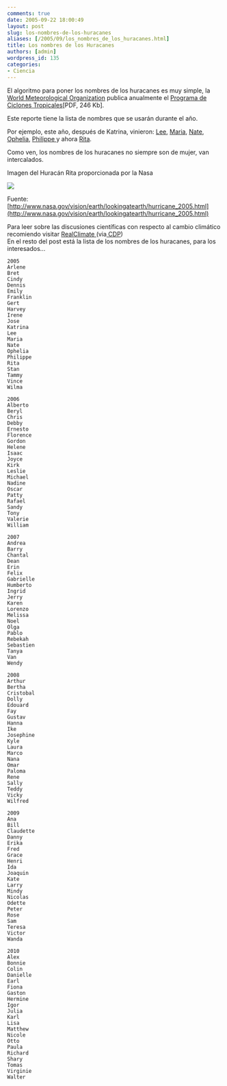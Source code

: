 ```yaml
---
comments: true
date: 2005-09-22 18:00:49
layout: post
slug: los-nombres-de-los-huracanes
aliases: [/2005/09/los_nombres_de_los_huracanes.html]
title: Los nombres de los Huracanes
authors: [admin]
wordpress_id: 135
categories:
- Ciencia
---
```


El algoritmo para poner los nombres de los huracanes es muy simple, la [World Meteorological Organization](http://www.wmo.ch/index-en.html) publica anualmente el [Programa de Ciclones Tropicales](http://www.wmo.ch/web/www/TCP/OperationPlans/TCP30-Spanish2005.pdf)[PDF, 246 Kb].

Este reporte tiene la lista de nombres que se usarán durante el año.

Por ejemplo, este año, después de Katrina, vinieron: [Lee](http://www.google.com/search?sourceid=navclient-ff&ie=UTF-8&q=hurricane%20lee), [Maria](http://www.google.com/search?hl=en&lr=&q=hurricane+maria&btnG=Search), [Nate](http://www.google.com/search?hl=en&lr=&q=hurricane+nate&btnG=Search),  
[Ophelia](http://www.google.com/search?hl=en&lr=&q=hurricane+ophelia&btnG=Search), [Philippe ](http://www.google.com/search?hl=en&q=hurricane+philippe&spell=1)y ahora [Rita](http://www.google.com/search?hl=en&lr=&q=hurricane+rita&btnG=Search).

Como ven, los nombres de los huracanes no siempre son de mujer, van intercalados.

Imagen del Huracán Rita proporcionada por la Nasa  

![](https://www.nasa.gov/images/content/134242main_Rita_aqua_20050921_350.jpg)

Fuente: [http://www.nasa.gov/vision/earth/lookingatearth/hurricane_2005.html](http://www.nasa.gov/vision/earth/lookingatearth/hurricane_2005.html)

Para leer sobre las discusiones científicas con respecto al cambio climático recomiendo visitar [RealClimate ](http://www.realclimate.org/)(via[ CDP](http://cdp.blogsome.com/))  
En el resto del post está la lista de los nombres de los huracanes, para los interesados...


    2005  
    Arlene  
    Bret  
    Cindy  
    Dennis  
    Emily  
    Franklin  
    Gert  
    Harvey  
    Irene  
    Jose  
    Katrina  
    Lee  
    Maria  
    Nate  
    Ophelia  
    Philippe  
    Rita  
    Stan  
    Tammy  
    Vince  
    Wilma

    2006  
    Alberto  
    Beryl  
    Chris  
    Debby  
    Ernesto  
    Florence  
    Gordon  
    Helene  
    Isaac  
    Joyce  
    Kirk  
    Leslie  
    Michael  
    Nadine  
    Oscar  
    Patty  
    Rafael  
    Sandy  
    Tony  
    Valerie  
    William

    2007  
    Andrea  
    Barry  
    Chantal  
    Dean  
    Erin  
    Felix  
    Gabrielle  
    Humberto  
    Ingrid  
    Jerry  
    Karen  
    Lorenzo  
    Melissa  
    Noel  
    Olga  
    Pablo  
    Rebekah  
    Sebastien  
    Tanya  
    Van  
    Wendy

    2008  
    Arthur  
    Bertha  
    Cristobal  
    Dolly  
    Edouard  
    Fay  
    Gustav  
    Hanna  
    Ike  
    Josephine  
    Kyle  
    Laura  
    Marco  
    Nana  
    Omar  
    Paloma  
    Rene  
    Sally  
    Teddy  
    Vicky  
    Wilfred

    2009  
    Ana  
    Bill  
    Claudette  
    Danny  
    Erika  
    Fred  
    Grace  
    Henri  
    Ida  
    Joaquin  
    Kate  
    Larry  
    Mindy  
    Nicolas  
    Odette  
    Peter  
    Rose  
    Sam  
    Teresa  
    Victor  
    Wanda

    2010  
    Alex  
    Bonnie  
    Colin  
    Danielle  
    Earl  
    Fiona  
    Gaston  
    Hermine  
    Igor  
    Julia  
    Karl  
    Lisa  
    Matthew  
    Nicole  
    Otto  
    Paula  
    Richard  
    Shary  
    Tomas  
    Virginie  
    Walter



